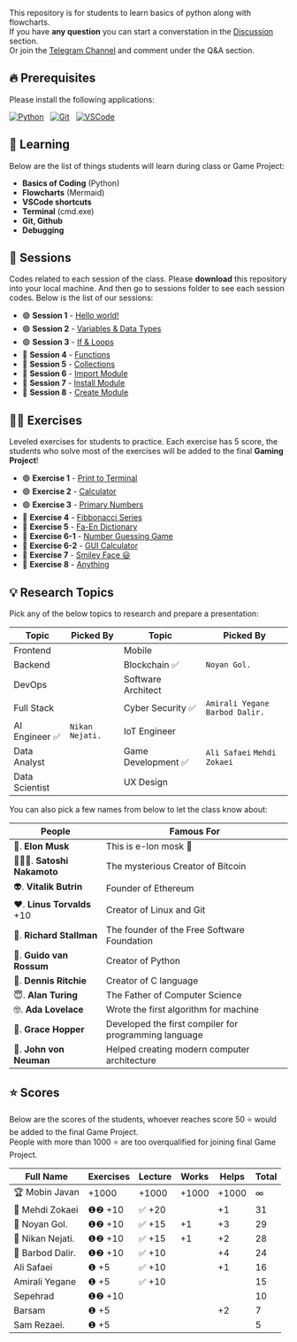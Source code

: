 This repository is for students to learn basics of python along with flowcharts.  
If you have **any question** you can start a converstation in the [Discussion](https://github.com/hayyaun/kids/discussions) section.  
Or join the [Telegram Channel](https://t.me/nodetcode) and comment under the Q&A section.

## 🔥 Prerequisites

Please install the following applications:

[![Python](https://img.shields.io/badge/Python-FFD43B?style=for-the-badge&logo=python&logoColor=blue)](https://www.python.org/downloads/release/python-3130/) &nbsp; [![Git](https://img.shields.io/badge/GIT-E44C30?style=for-the-badge&logo=git&logoColor=white)](https://git-scm.com/downloads) &nbsp; [![VSCode](https://img.shields.io/badge/VSCode-0078D4?style=for-the-badge&logo=visual%20studio%20code&logoColor=white)](https://code.visualstudio.com/)

## 🧠 Learning

Below are the list of things students will learn during class or Game Project:

- **Basics of Coding** (Python)
- **Flowcharts** (Mermaid)
- **VSCode shortcuts**
- **Terminal** (cmd.exe)
- **Git, Github**
- **Debugging**

## 📒 Sessions

Codes related to each session of the class.
Please **download** this repository into your local machine.
And then go to sessions folder to see each session codes.
Below is the list of our sessions:

- 🟢 **Session 1** - [Hello world!](/sessions/session-1.ipynb)
- 🟢 **Session 2** - [Variables & Data Types](/sessions/session-2.ipynb)
- 🟢 **Session 3** - [If & Loops](/sessions/session-3.ipynb)
- 🔴 **Session 4** - [Functions](/sessions/session-4.ipynb)
- 🔴 **Session 5** - [Collections](/sessions/session-5.ipynb)
- 🔴 **Session 6** - [Import Module](/sessions/session-6.ipynb)
- 🔴 **Session 7** - [Install Module](/sessions/session-7.ipynb)
- 🔴 **Session 8** - [Create Module](/sessions/session-8.ipynb)

## 🧑‍💻 Exercises

Leveled exercises for students to practice.
Each exercise has 5 score, the students who solve most of the exercises will be added to the final **Gaming Project**!

- 🟢 **Exercise 1** - [Print to Terminal](/exercises/exercise-1.py)
- 🟢 **Exercise 2** - [Calculator](/exercises/exercise-2.py)
- 🟢 **Exercise 3** - [Primary Numbers](/exercises/exercise-3.py)
- 🔴 **Exercise 4** - [Fibbonacci Series](/exercises/exercise-4.py)
- 🔴 **Exercise 5** - [Fa-En Dictionary](/exercises/exercise-5.py)
- 🔴 **Exercise 6-1** - [Number Guessing Game](/exercises/exercise-6-1.py)
- 🔴 **Exercise 6-2** - [GUI Calculator](/exercises/exercise-6-2.py)
- 🔴 **Exercise 7** - [Smiley Face 😃](/exercises/exercise-7.py)
- 🔴 **Exercise 8** - [Anything](/exercises/)

## 💡 Research Topics

Pick any of the below topics to research and prepare a presentation:

| Topic          | Picked By       | Topic               | Picked By                        |
| -------------- | --------------- | ------------------- | -------------------------------- |
| Frontend       |                 | Mobile              |                                  |
| Backend        |                 | Blockchain ✅       | `Noyan Gol.`                     |
| DevOps         |                 | Software Architect  |                                  |
| Full Stack     |                 | Cyber Security ✅   | `Amirali Yegane` `Barbod Dalir.` |
| AI Engineer ✅ | `Nikan Nejati.` | IoT Engineer        |                                  |
| Data Analyst   |                 | Game Development ✅ | `Ali Safaei` `Mehdi Zokaei`      |
| Data Scientist |                 | UX Design           |                                  |

You can also pick a few names from below to let the class know about:

| People                     | Famous For                                            |
| -------------------------- | ----------------------------------------------------- |
| 🗿. **Elon Musk**          | This is e-lon mosk 🗿                                 |
| 🦹🏻‍♀️. **Satoshi Nakamoto**   | The mysterious Creator of Bitcoin                     |
| 👽. **Vitalik Butrin**     | Founder of Ethereum                                   |
| ❤️. **Linus Torvalds** +10 | Creator of Linux and Git                              |
| 🙏. **Richard Stallman**   | The founder of the Free Software Foundation           |
| 🤡. **Guido van Rossum**   | Creator of Python                                     |
| 🫡. **Dennis Ritchie**      | Creator of C language                                 |
| 😇. **Alan Turing**        | The Father of Computer Science                        |
| 🤓. **Ada Lovelace**       | Wrote the first algorithm for machine                 |
| 🤖. **Grace Hopper**       | Developed the first compiler for programming language |
| 🤩. **John von Neuman**    | Helped creating modern computer architecture          |

## ⭐ Scores

Below are the scores of the students, whoever reaches score 50 ⭐ would be added to the final Game Project.  
People with more than 1000 ⭐ are too overqualified for joining final Game Project.

| Full Name        | Exercises | Lecture | Works | Helps | Total |
| ---------------- | --------- | ------- | ----- | ----- | ----- |
| 🏆 Mobin Javan   | +1000     | +1000   | +1000 | +1000 | ∞     |
| 🥇 Mehdi Zokaei  | ❶❷ +10    | ✅ +20  |       | +1    | 31    |
| 🥈 Noyan Gol.    | ❶❷ +10    | ✅ +15  | +1    | +3    | 29    |
| 🥉 Nikan Nejati. | ❶❷ +10    | ✅ +15  | +1    | +2    | 28    |
| 🏅 Barbod Dalir. | ❶❷ +10    | ✅ +10  |       | +4    | 24    |
| Ali Safaei       | ❶ +5      | ✅ +10  |       | +1    | 16    |
| Amirali Yegane   | ❶ +5      | ✅ +10  |       |       | 15    |
| Sepehrad         | ❶❷ +10    |         |       |       | 10    |
| Barsam           | ❶ +5      |         |       | +2    | 7     |
| Sam Rezaei.      | ❶ +5      |         |       |       | 5     |
